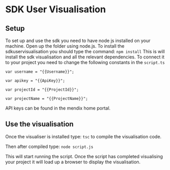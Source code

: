 # SDK User Visualisation
## Setup
To set up and use the sdk you need to have node js installed on your machine.
Open up the folder using node.js.
To install the sdkuservisualisation you should type the command:
`npm install`
This is will install the sdk visualisation and all the relevant dependencies.
To connect it to your project you need to change the following constants in the `script.ts`

`var username = "{{Username}}";`

`var apikey = "{{ApiKey}}";`

`var projectId = "{{ProjectId}}";`

`var projectName = "{{ProjectName}}";`

API keys can be found in the mendix home portal.

## Use the visualisation
Once the visualiser is installed type:
`tsc`
to compile the visualisation code.

Then after compiled type:
`node script.js`

This will start running the script. Once the script has completed visualising your project it will load up a browser to display the visualisation.

